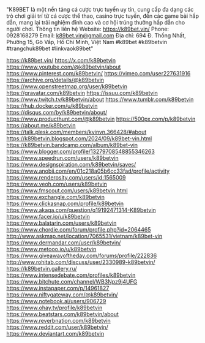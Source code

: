 "K89BET là một nền tảng cá cược trực tuyến uy tín, cung cấp đa dạng các trò chơi giải trí từ cá cược thể thao, casino trực tuyến, đến các game bài hấp dẫn, mang lại trải nghiệm đỉnh cao và cơ hội trúng thưởng hấp dẫn cho người chơi.
Thông tin liên hệ
Website: https://k89bet.vin/
Phone: 0928168279
Email: k89bet.vin@gmail.com
Địa chỉ: 694 Đ. Thống Nhất, Phường 15, Gò Vấp, Hồ Chí Minh, Việt Nam
#k89bet #k89betvin #trangchuk89bet #linkvaok89bet"

https://k89bet.vin/
https://x.com/k89betvin
https://www.youtube.com/@k89betvin/about
https://www.pinterest.com/k89betvin/
https://vimeo.com/user227631916
https://archive.org/details/@k89betvin
https://www.openstreetmap.org/user/k89betvin
https://gravatar.com/k89betvin
https://issuu.com/k89betvin
https://www.twitch.tv/k89betvin/about
https://www.tumblr.com/k89betvin
https://hub.docker.com/u/k89betvin
https://disqus.com/by/k89betvin/about/
https://www.producthunt.com/@k89betvin
https://500px.com/p/k89betvin
https://about.me/k89betvin
https://talk.plesk.com/members/kvinvn.366428/#about
https://k89betvin.blogspot.com/2024/09/k89bet-vin.html
https://k89betvin.bandcamp.com/album/k89bet-vin
https://www.blogger.com/profile/13279708548855346263
https://www.speedrun.com/users/k89betvin
https://www.designspiration.com/k89betvin/saves/
https://www.anobii.com/en/01c218a05b6cc33fad/profile/activity
https://www.renderosity.com/users/id:1565009
https://www.veoh.com/users/k89betvin
https://www.fmscout.com/users/k89betvin.html
https://www.exchangle.com/k89betvin
https://www.clickasnap.com/profile/k89betvin
https://www.akaqa.com/question/q19192471314-K89betvin
https://www.facer.io/u/k89betvin
https://www.balatarin.com/users/k89betvin
https://www.chordie.com/forum/profile.php?id=2064465
http://www.askmap.net/location/7065531/vietnam/k89bet-vin
https://www.dermandar.com/user/k89betvin/
https://www.metooo.io/u/k89betvin
https://www.giveawayoftheday.com/forums/profile/222836
http://www.rohitab.com/discuss/user/2330989-k89betvin/
https://k89betvin.gallery.ru/
https://www.intensedebate.com/profiles/k89betvin
https://www.bitchute.com/channel/WB3Npz9j4UFG
https://www.instapaper.com/p/14961827
https://www.niftygateway.com/@k89betvin/
https://www.notebook.ai/users/906729
https://www.ohay.tv/profile/k89betvin
https://www.beatstars.com/k89betvin/about
https://www.reverbnation.com/k89betvin
https://www.reddit.com/user/k89betvin/
https://www.deviantart.com/k89betvin